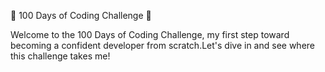 🚀 100 Days of Coding Challenge 🚀

Welcome to the 100 Days of Coding Challenge, my first step toward becoming a confident developer from scratch.Let's dive in and see where this challenge takes me!
